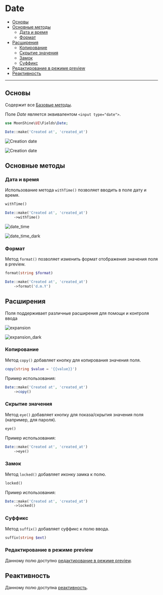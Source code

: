 # Date

- [Основы](#basics)
- [Основные методы](#basic-methods)
  - [Дата и время](#date-and-time)
  - [Формат](#format)
- [Расширения](#extensions)
    - [Копирование](#copy)
    - [Скрытие значения](#eye)
    - [Замок](#locked)
    - [Суффикс](#suffix)
- [Редактирование в режиме preview](#preview-edit)
- [Реактивность](#reactive)

---

<a name="basics"></a>
## Основы

Содержит все [Базовые методы](#/docs/{{version}}/fields/basic-methods.md).

Поле *Date* является эквивалентом `<input type="date">`.

```php
use MoonShine\UI\Fields\Date;

Date::make('Created at', 'created_at')
```

![Creation date](https://moonshine-laravel.com/screenshots/date_dark.png)

![Creation date](https://moonshine-laravel.com/screenshots/date.png)

<a name="basic-methods"></a>
## Основные методы

<a name="date-and-time"></a>
### Дата и время

Использование метода `withTime()` позволяет вводить в поле дату и время.

```php
withTime()
```

```php
Date::make('Created at', 'created_at')
    ->withTime()
```

![date_time](https://moonshine-laravel.com/screenshots/date_time.png)

![date_time_dark](https://moonshine-laravel.com/screenshots/date_time_dark.png)

<a name="format"></a>
### Формат

Метод `format()` позволяет изменить формат отображения значения поля в preview.

```php
format(string $format)
```

```php
Date::make('Created at', 'created_at')
    ->format('d.m.Y')
```

<a name="extensions"></a>
## Расширения

Поля поддерживает различные расширения для помощи и контроля ввода

![expansion](https://moonshine-laravel.com/screenshots/expansion.png)

![expansion_dark](https://moonshine-laravel.com/screenshots/expansion_dark.png)

<a name="copy"></a>
### Копирование

Метод `copy()` добавляет кнопку для копирования значения поля.

```php
copy(string $value = '{{value}}')
```

Пример использования:

```php
Date::make('Created at', 'created_at')
    ->copy()
```

<a name="eye"></a>
### Скрытие значения

Метод `eye()` добавляет кнопку для показа/скрытия значения поля (например, для пароля).

```php
eye()
```

Пример использования:

```php
Date::make('Created at', 'created_at')
    ->eye()
```

<a name="locked"></a>
### Замок

Метод `locked()` добавляет иконку замка к полю.

```php
locked()
```

Пример использования:

```php
Date::make('Created at', 'created_at')
    ->locked()
```

### Суффикс

Метод `suffix()` добавляет суффикс к полю ввода.

```php
suffix(string $ext)
```

<a name="preview-edit"></a>
### Редактирование в режиме preview

Данному полю доступно [редактирование в режиме preview](/docs/{{version}}/fields/basic-methods.md#preview-edit).

<a name="reactive"></a>
## Реактивность

Данному полю доступна [реактивность](/docs/{{version}}/fields/basic-methods.md#reactive).
